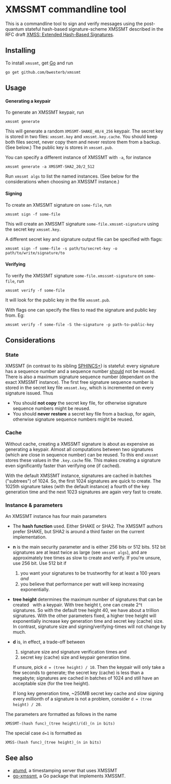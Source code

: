 XMSSMT commandline tool
=======================

This is a commandline tool to sign and verify messages using the
post-quantum stateful hash-based signature-scheme XMSSMT described in the
RFC draft [XMSS: Extended Hash-Based Signatures](
https://datatracker.ietf.org/doc/draft-irtf-cfrg-xmss-hash-based-signatures/).

Installing
----------

To install `xmssmt`, get [Go](https://golang.org/) and run

    go get github.com/bwesterb/xmssmt

Usage
-----

#### Generating a keypair

To generate an XMSSMT keypair, run

    xmssmt generate

This will generate a random `XMSSMT-SHAKE_40/4_256` keypair.  The secret key is
stored in two files: `xmssmt.key` and `xmssmt.key.cache`.  You should keep
both files secret, never copy them and never restore them from a backup.
(See below.) The public key is stores in `xmssmt.pub`.

You can specify a different instance of XMSSMT with `-a`, for instance

    xmssmt generate -a XMSSMT-SHA2_20/2_512

Run `xmssmt algs` to list the named instances.  (See below for the considerations
when choosing an XMSSMT instance.)

#### Signing

To create an XMSSMT signature on `some-file`, run

    xmssmt sign -f some-file

This will create an XMSSMT signature `some-file.xmssmt-signature` using the
secret key `xmssmt.key`.

A different secret key and signature output file can be specified with flags:

    xmssmt sign -f some-file -s path/to/secret-key -o path/to/write/signature/to

#### Verifying

To verify the XMSSMT signature `some-file.xmsssmt-signature` on `some-file`, run

    xmssmt verify -f some-file

It will look for the public key in the file `xmssmt.pub`.

With flags one can specify the files to read the signature and public key from.  Eg:

    xmssmt verify -f some-file -S the-signature -p path-to-public-key

Considerations
--------------

### State

XMSSMT (in contrast to its sibling [SPHINCS+](https://sphincs.org/)) is stateful:
every signature has a sequence number and a sequence number
[should](https://eprint.iacr.org/2016/1042.pdf) not be reused.
There is also a maximum signature sequence number (dependant on the exact
XMSSMT instance).
The first free signature sequence number is stored in the secret key
file `xmssmt.key`, which is incremented on every signature issued.  Thus

 * You should **not copy** the secret key file, for otherwise signature
   sequence numbers might be reused.
 * You should **never restore** a secret key file from a backup, for again,
   otherwise signature sequence numbers might be reused.

### Cache

Without cache, creating a XMSSMT signature is about as expensive as generating
a keypair.  Almost all computations between two signatures (which are close in
sequence number) can be reused.  To this end `xmssmt` stores these values
in the `.key.cache` file.  This makes creating a signature even significantly
faster than verifying one (if cached).

With the default XMSSMT instance, signatures are cached in batches
("subtrees") of 1024.  So, the first 1024 signatures are quick to create.
The 1025th signature takes (with the default instance) a fourth of the
key generation time and the next 1023 signatures are again very fast to create.

### Instance & parameters

An XMSSMT instance has four main parameters

 * The **hash function** used.  Either SHAKE or SHA2.  The XMSSMT authors prefer
   SHAKE, but SHA2 is around a third faster on the current implementation.
 * **n** is the main security parameter and is either 256 bits or 512 bits.
   512 bit signatures are at least twice as large (see `xmssmt algs`),
   and are approximately tree times as slow to create and verify.
   If you're unsure, use 256 bit.  Use 512 bit if
   
    1. you want your signatures to be trustworthy for at least a 100 years *and*
    2. you believe that performance per watt will keep increasing exponentially.
 * **tree height** determines the maximum number of signatures that can be created
   with a keypair.  With tree height t, one can create 2^t signatures.  So with the
   default tree height 40, we have about a trillion signatures.  With the other
   parameters fixed, a higher tree height will exponentially increase key
   generation time and secret key (cache) size.  In contrast, signature size
   and signing/verifying-times will not change by much.
 * **d** is, in effect, a trade-off between
 
     1. signature size and signature verification times and
     2. secret key (cache) size and keypair generation time.
   
   If unsure, pick `d = (tree height) / 10`. Then the keypair will only take a
   few seconds to generate; the secret key (cache) is less than a megabyte;
   signatures are cached in batches of 1024 and still have an acceptable
   size (for the tree height).
   
   If long key generation time, ~250MB secret key cache and slow signing
   every millionth of a signature is not a problem, consider `d = (tree height) / 20`.

The parameters are formatted as follows in the name

    XMSSMT-(hash func)_(tree height)/(d)_(n in bits)

The special case `d=1` is formatted as

    XMSS-(hash func)_(tree height)_(n in bits)

See also
--------

 * [atumd](https://github.com/bwesterb/atumd), a timestamping server that uses XMSSMT
 * [go-xmssmt](https://github.com/bwesterb/go-xmssmt), a Go package that implements XMSSMT.
